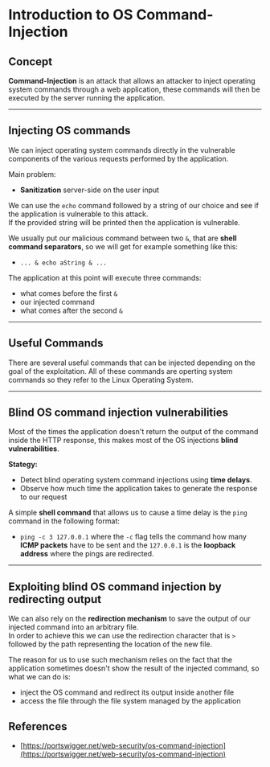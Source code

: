 # Introduction to OS Command-Injection


## Concept
**Command-Injection** is an attack that allows an attacker to inject operating system commands through a web application, these commands will then be executed by the server running the application.  


---

## Injecting OS commands
We can inject operating system commands directly in the vulnerable components of the various requests performed by the application.

Main problem:
- **Sanitization** server-side on the user input


We can use the `echo` command followed by a string of our choice and see if the application is vulnerable to this attack.<br>
If the provided string will be printed then the application is vulnerable.

We usually put our malicious command between two `&`, that are **shell command separators**, so we will get for example something like this:
- `... & echo aString & ...`

The application at this point will execute three commands:
- what comes before the first `&`
- our injected command
- what comes after the second `&`

---

## Useful Commands
There are several useful commands that can be injected depending on the goal of the exploitation.
All of these commands are operting system commands so they refer to the Linux Operating System.  

---

## Blind OS command injection vulnerabilities
Most of the times the application doesn't return the output of the command inside the HTTP response, this makes most of the OS injections **blind vulnerabilities**.

**Stategy:**
- Detect blind operating system command injections using **time delays**.
- Observe how much time the application takes to generate the response to our request

A simple **shell command** that allows us to cause a time delay is the `ping` command in the following format:
- `ping -c 3 127.0.0.1`
where the `-c` flag tells the command how many **ICMP packets** have to be sent and the `127.0.0.1` is the **loopback address** where the pings are redirected.

---

## Exploiting blind OS command injection by redirecting output
We can also rely on the **redirection mechanism** to save the output of our injected command into an arbitrary file.<br>
In order to achieve this we can use the redirection character that is `>` followed by the path representing the location of the new file.

The reason for us to use such mechanism relies on the fact that the application sometimes doesn't show the result of the injected command, so what we can do is:
- inject the OS command and redirect its output inside another file
- access the file through the file system managed by the application


## References
- [https://portswigger.net/web-security/os-command-injection](https://portswigger.net/web-security/os-command-injection)
